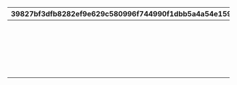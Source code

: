 |39827bf3dfb8282ef9e629c580996f744990f1dbb5a4a54e159bb0b7b6c31492|5364fbca98dcea7bbe047450df9bdbe64209f2801c7033489c5dc3e3699e331a|6f0d9348999814cc4e5e23bf234cf553ad500dcd535842a55dc542fee0f0abb6|44fa1381e347f6890ec6842d0e6dfdc1baddd82b936ac3cd87afde6e7d2653b4|4eec6a662c433cf814f107f4ec51a822e944b41ac643d0413943017194fece98|080734678fcea9c92090d90786fdd55944c8387a748149be4de06300c86726ef|
| --- | --- | --- | --- | --- | --- |
||180701||vo_cmn_180711_mypage_001|vo_cmn_180811_mypage_004||
||180801||vo_cmn_180811_mypage_001|vo_cmn_180811_mypage_004|vo_cmn_180811_mypage_007|
||180901||vo_cmn_180911_mypage_001|vo_cmn_180911_mypage_004||
||181001||vo_cmn_181011_mypage_001|vo_cmn_181011_mypage_004||
||181101||vo_cmn_181111_mypage_001|vo_cmn_181111_mypage_004||